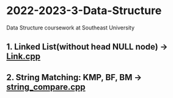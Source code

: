 # 2022-2023-3-Data-Structure
Data Structure coursework at Southeast University
## 1. Linked List(without head NULL node) -> [Link.cpp](https://github.com/wws993/2022-2023-3-Data-Structure/blob/main/link.cpp)
## 2. String Matching: KMP, BF, BM -> [string_compare.cpp](https://github.com/wws993/2022-2023-3-Data-Structure/blob/main/string_compare.cpp)

